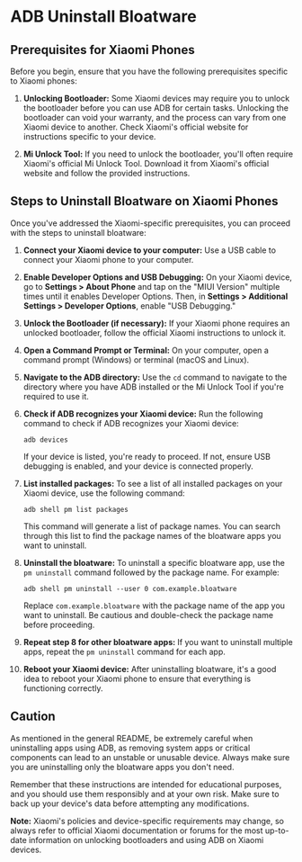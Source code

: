 # ADB Uninstall Bloatware

## Prerequisites for Xiaomi Phones

Before you begin, ensure that you have the following prerequisites specific to Xiaomi phones:

1. **Unlocking Bootloader:** Some Xiaomi devices may require you to unlock the bootloader before you can use ADB for certain tasks. Unlocking the bootloader can void your warranty, and the process can vary from one Xiaomi device to another. Check Xiaomi's official website for instructions specific to your device.

2. **Mi Unlock Tool:** If you need to unlock the bootloader, you'll often require Xiaomi's official Mi Unlock Tool. Download it from Xiaomi's official website and follow the provided instructions.

## Steps to Uninstall Bloatware on Xiaomi Phones

Once you've addressed the Xiaomi-specific prerequisites, you can proceed with the steps to uninstall bloatware:

1. **Connect your Xiaomi device to your computer:** Use a USB cable to connect your Xiaomi phone to your computer.

2. **Enable Developer Options and USB Debugging:** On your Xiaomi device, go to **Settings > About Phone** and tap on the "MIUI Version" multiple times until it enables Developer Options. Then, in **Settings > Additional Settings > Developer Options**, enable "USB Debugging."

3. **Unlock the Bootloader (if necessary):** If your Xiaomi phone requires an unlocked bootloader, follow the official Xiaomi instructions to unlock it.

4. **Open a Command Prompt or Terminal:** On your computer, open a command prompt (Windows) or terminal (macOS and Linux).

5. **Navigate to the ADB directory:** Use the `cd` command to navigate to the directory where you have ADB installed or the Mi Unlock Tool if you're required to use it.

6. **Check if ADB recognizes your Xiaomi device:** Run the following command to check if ADB recognizes your Xiaomi device:

   ```shell
   adb devices
   ```

   If your device is listed, you're ready to proceed. If not, ensure USB debugging is enabled, and your device is connected properly.

7. **List installed packages:** To see a list of all installed packages on your Xiaomi device, use the following command:

   ```shell
   adb shell pm list packages
   ```

   This command will generate a list of package names. You can search through this list to find the package names of the bloatware apps you want to uninstall.

8. **Uninstall the bloatware:** To uninstall a specific bloatware app, use the `pm uninstall` command followed by the package name. For example:

   ```shell
   adb shell pm uninstall --user 0 com.example.bloatware
   ```

   Replace `com.example.bloatware` with the package name of the app you want to uninstall. Be cautious and double-check the package name before proceeding.

9. **Repeat step 8 for other bloatware apps:** If you want to uninstall multiple apps, repeat the `pm uninstall` command for each app.

10. **Reboot your Xiaomi device:** After uninstalling bloatware, it's a good idea to reboot your Xiaomi phone to ensure that everything is functioning correctly.

## Caution

As mentioned in the general README, be extremely careful when uninstalling apps using ADB, as removing system apps or critical components can lead to an unstable or unusable device. Always make sure you are uninstalling only the bloatware apps you don't need.

Remember that these instructions are intended for educational purposes, and you should use them responsibly and at your own risk. Make sure to back up your device's data before attempting any modifications.

**Note:** Xiaomi's policies and device-specific requirements may change, so always refer to official Xiaomi documentation or forums for the most up-to-date information on unlocking bootloaders and using ADB on Xiaomi devices.
